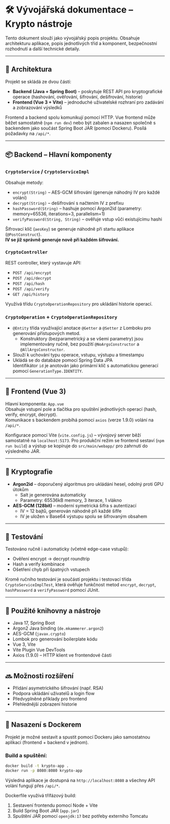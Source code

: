# 🛠 Vývojářská dokumentace – Krypto nástroje

Tento dokument slouží jako vývojářský popis projektu. Obsahuje architekturu aplikace, popis jednotlivých tříd a komponent, bezpečnostní rozhodnutí a další technické detaily.

---

## 🧱 Architektura

Projekt se skládá ze dvou částí:

- **Backend (Java + Spring Boot)** – poskytuje REST API pro kryptografické operace (hashování, ověřování, šifrování, dešifrování, historie)
- **Frontend (Vue 3 + Vite)** – jednoduché uživatelské rozhraní pro zadávání a zobrazování výsledků

Frontend a backend spolu komunikují pomocí HTTP. Vue frontend může běžet samostatně (`npm run dev`) nebo být zabalen a nasazen společně s backendem jako součást Spring Boot JAR (pomocí Dockeru). Posílá požadavky na `/api/*`.

---

## 📦 Backend – Hlavní komponenty

### `CryptoService` / `CryptoServiceImpl`

Obsahuje metody:
- `encrypt(String)` – AES-GCM šifrování (generuje náhodný IV pro každé volání)
- `decrypt(String)` – dešifrování s načtením IV z prefixu
- `hashPassword(String)` – hashuje pomocí Argon2id (parametry: memory=65536, iterations=3, parallelism=1)
- `verifyPassword(String, String)` – ověřuje vstup vůči existujícímu hashi

Šifrovací klíč (`aesKey`) se generuje náhodně při startu aplikace (`@PostConstruct`).  
**IV se již správně generuje nově při každém šifrování.**

### `CryptoController`

REST controller, který vystavuje API:
- `POST /api/encrypt`
- `POST /api/decrypt`
- `POST /api/hash`
- `POST /api/verify`
- `GET /api/history`

Využívá třídu `CryptoOperationRepository` pro ukládání historie operací.

### `CryptoOperation` + `CryptoOperationRepository`

- `@Entity` třída využívající anotace `@Getter` a `@Setter` z Lomboku pro generování přístupových metod.
  - Konstruktory (bezparametrický a se všemi parametry) jsou implementovány ručně, bez použití `@NoArgsConstructor` a `@AllArgsConstructor`.
- Slouží k uchování typu operace, vstupu, výstupu a timestampu
- Ukládá se do databáze pomocí Spring Data JPA  
Identifikátor `id` je anotován jako primární klíč s automatickou generací pomocí `GenerationType.IDENTITY`.

---

## 🎨 Frontend (Vue 3)

Hlavní komponenta: `App.vue`  
Obsahuje vstupní pole a tlačítka pro spuštění jednotlivých operací (hash, verify, encrypt, decrypt).  
Komunikace s backendem probíhá pomocí `axios` (verze 1.9.0) volání na `/api/*`.

Konfigurace pomocí Vite (`vite.config.js`) – vývojový server běží samostatně na `localhost:5173`. Pro produkční režim se frontend sestaví (`npm run build`) a výstup se kopíruje do `src/main/webapp/` pro zahrnutí do výsledného JAR.

---

## 🔐 Kryptografie

- **Argon2id** – doporučený algoritmus pro ukládání hesel, odolný proti GPU útokům
  - Salt je generována automaticky
  - Parametry: 65536kB memory, 3 iterace, 1 vlákno
- **AES-GCM (128bit)** – moderní symetrická šifra s autentizací
  - IV = 12 bajtů, generován náhodně při každé šifře
  - IV je uložen v Base64 výstupu spolu se šifrovaným obsahem

---

## 🧪 Testování

Testováno ručně i automaticky (včetně edge-case vstupů):
- Ověření encrypt → decrypt roundtrip
- Hash a verify kombinace
- Ošetření chyb při špatných vstupech

Kromě ručního testování je součástí projektu i testovací třída `CryptoServiceImplTest`, která ověřuje funkčnost metod `encrypt`, `decrypt`, `hashPassword` a `verifyPassword` pomocí JUnit.

---

## 🧰 Použité knihovny a nástroje

- Java 17, Spring Boot
- Argon2 Java binding (`de.mkammerer.argon2`)
- AES-GCM (`javax.crypto`)
- Lombok pro generování boilerplate kódu
- Vue 3, Vite
- Vite Plugin Vue DevTools
- Axios (1.9.0) – HTTP klient ve frontendové části

---

## 🔜 Možnosti rozšíření

- Přidání asymetrického šifrování (např. RSA)
- Podpora ukládání uživatelů a login flow
- Předvyplněné příklady pro frontend
- Přehlednější zobrazení historie

---

## 🐳 Nasazení s Dockerem

Projekt je možné sestavit a spustit pomocí Dockeru jako samostatnou aplikaci (frontend + backend v jednom).

### Build a spuštění:

```bash
docker build -t krypto-app .
docker run -p 8080:8080 krypto-app
```

Výsledná aplikace je dostupná na `http://localhost:8080` a všechny API volání fungují přes `/api/*`.

Dockerfile využívá třífázový build:
1. Sestavení frontendu pomocí Node + Vite
2. Build Spring Boot JAR (`app.jar`)
3. Spuštění JAR pomocí `openjdk:17` bez potřeby externího Tomcatu